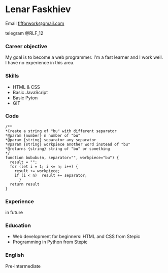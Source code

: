 
# Lenar Faskhiev


Email flfforwork@gmail.com

telegram @RLF_12

### Career objective

My goal is to become a web programmer. I'm a fast learner and I work well.
I have no experience in this area.

### Skills

* HTML & CSS
* Basic JavaScript
* Basic Pyton
* GIT


### Code

```
/**
*Create a string of "bu" with different separator
*@param {number} n number of "bu"
*@param {string} separator any separator
*@param {string} workpiece another word instead of "bu"
*@returns {string} string of "bu" or something
*/
function bububu(n, separator="", workpiece="bu") {
  result = "";
  for (let i = 1; i <= n; i++) {
    result += workpiece;
    if (i < n)  result += separator;    
      }  
  return result
}
```


### Experience

in future

### Education

* Web development for beginners: HTML and CSS from Stepic
* Programming in Python from Stepic

### English

Pre-intermediate
